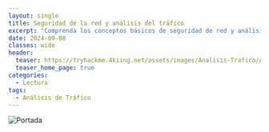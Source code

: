 ```yaml
---
layout: single
title: Seguridad de la red y análisis del tráfico
excerpt: "Comprenda los conceptos básicos de seguridad de red y análisis de tráfico para detectar y sondear anomalías de red utilizando herramientas y técnicas de ..."
date: 2024-09-08
classes: wide
header:
  teaser: https://tryhackme.4kiing.net/assets/images/Analisis-Trafico/Analisis.jpeg
  teaser_home_page: true
categories:
  - Lectura
tags:
  - Análisis de Tráfico
---
```


![Portada](https://tryhackme.4kiing.net/assets/images/Analisis-Trafico/Portada.png)
